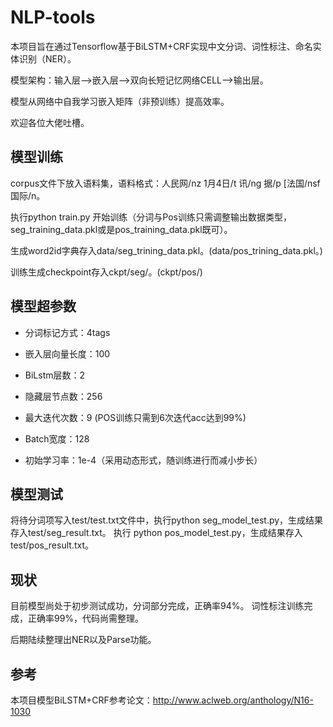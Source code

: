 NLP-tools
==
本项目旨在通过Tensorflow基于BiLSTM+CRF实现中文分词、词性标注、命名实体识别（NER）。

模型架构：输入层-->嵌入层-->双向长短记忆网络CELL-->输出层。

模型从网络中自我学习嵌入矩阵（非预训练）提高效率。

欢迎各位大佬吐槽。

模型训练
--
corpus文件下放入语料集，语料格式：人民网/nz 1月4日/t 讯/ng 据/p [法国/nsf 国际/n。

执行python train.py 开始训练（分词与Pos训练只需调整输出数据类型，seg_training_data.pkl或是pos_training_data.pkl既可）。

生成word2id字典存入data/seg_trining_data.pkl。(data/pos_trining_data.pkl。)

训练生成checkpoint存入ckpt/seg/。(ckpt/pos/)


模型超参数
--
* 分词标记方式：4tags 

* 嵌入层向量长度：100

* BiLstm层数：2

* 隐藏层节点数：256

* 最大迭代次数：9 (POS训练只需到6次迭代acc达到99%)

* Batch宽度：128

* 初始学习率：1e-4（采用动态形式，随训练进行而减小步长）
    
模型测试
--
将待分词项写入test/test.txt文件中，执行python seg_model_test.py，生成结果存入test/seg_result.txt。
执行 python pos_model_test.py，生成结果存入test/pos_result.txt。

现状
--
目前模型尚处于初步测试成功，分词部分完成，正确率94%。
                            词性标注训练完成，正确率99%，代码尚需整理。

后期陆续整理出NER以及Parse功能。 

参考
--

本项目模型BiLSTM+CRF参考论文：http://www.aclweb.org/anthology/N16-1030